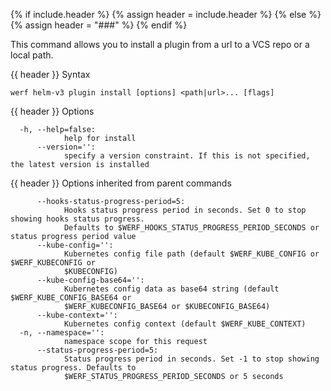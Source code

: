 {% if include.header %}
{% assign header = include.header %}
{% else %}
{% assign header = "###" %}
{% endif %}

This command allows you to install a plugin from a url to a VCS repo or a local path.


{{ header }} Syntax

```shell
werf helm-v3 plugin install [options] <path|url>... [flags]
```

{{ header }} Options

```shell
  -h, --help=false:
            help for install
      --version='':
            specify a version constraint. If this is not specified, the latest version is installed
```

{{ header }} Options inherited from parent commands

```shell
      --hooks-status-progress-period=5:
            Hooks status progress period in seconds. Set 0 to stop showing hooks status progress.   
            Defaults to $WERF_HOOKS_STATUS_PROGRESS_PERIOD_SECONDS or status progress period value
      --kube-config='':
            Kubernetes config file path (default $WERF_KUBE_CONFIG or $WERF_KUBECONFIG or           
            $KUBECONFIG)
      --kube-config-base64='':
            Kubernetes config data as base64 string (default $WERF_KUBE_CONFIG_BASE64 or            
            $WERF_KUBECONFIG_BASE64 or $KUBECONFIG_BASE64)
      --kube-context='':
            Kubernetes config context (default $WERF_KUBE_CONTEXT)
  -n, --namespace='':
            namespace scope for this request
      --status-progress-period=5:
            Status progress period in seconds. Set -1 to stop showing status progress. Defaults to  
            $WERF_STATUS_PROGRESS_PERIOD_SECONDS or 5 seconds
```

